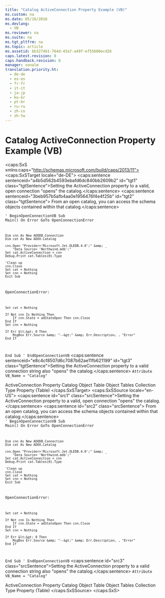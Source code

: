 ```yaml
---
title: "Catalog ActiveConnection Property Example (VB)"
ms.custom: na
ms.date: 05/16/2016
ms.devlang: 
  - VB
ms.reviewer: na
ms.suite: na
ms.tgt_pltfrm: na
ms.topic: article
ms.assetid: bb3274b1-764d-43a7-a49f-ef55680ecd26
caps.latest.revision: 8
caps.handback.revision: 8
manager: sonalm
translation.priority.ht: 
  - de-de
  - es-es
  - fr-fr
  - it-it
  - ja-jp
  - ko-kr
  - pt-br
  - ru-ru
  - zh-cn
  - zh-tw
---
```

# Catalog ActiveConnection Property Example (VB)
<?xml version="1.0" encoding="utf-8"?>
<caps:SxS xmlns:caps="http://schemas.microsoft.com/build/caps/2013/11">
  <caps:SxSTarget locale="de-DE">
    <developerReferenceWithoutSyntaxDocument xsi:schemaLocation="http://ddue.schemas.microsoft.com/authoring/2003/5 http://dduestorage.blob.core.windows.net/ddueschema/developer.xsd" xmlns="http://ddue.schemas.microsoft.com/authoring/2003/5" xmlns:xlink="http://www.w3.org/1999/xlink" xmlns:xsi="http://www.w3.org/2001/XMLSchema-instance">
      <introduction>
        <para>
          <caps:sentence sentenceid="a4b5d562b4593ebafd6dc840bb2609b2" id="tgt1" class="tgtSentence">Setting the <legacyLink xlink:href="25fff69b-7556-4a28-b6f5-600a4bb0f607">ActiveConnection</legacyLink> property to a valid, open connection "opens" the catalog.</caps:sentence>
          <caps:sentence sentenceid="3beb957b5afb4aa0e1956476f4e4f25b" id="tgt2" class="tgtSentence"> From an open catalog, you can access the schema objects contained within that catalog.</caps:sentence>
        </para>
      </introduction>
      <section>
        <content>
          <code>' BeginOpenConnectionVB
Sub Main()
    On Error GoTo OpenConnectionError
    
    Dim cnn As New ADODB.Connection
    Dim cat As New ADOX.Catalog
    
    cnn.Open "Provider='Microsoft.Jet.OLEDB.4.0';" &amp; _
        "Data Source= 'Northwind.mdb';"
    Set cat.ActiveConnection = cnn
    Debug.Print cat.Tables(0).Type
    
    'Clean up
    cnn.Close
    Set cat = Nothing
    Set cnn = Nothing
    Exit Sub
    
OpenConnectionError:
    
    Set cat = Nothing

    If Not cnn Is Nothing Then
        If cnn.State = adStateOpen Then cnn.Close
    End If
    Set cnn = Nothing

    If Err &lt;&gt; 0 Then
        MsgBox Err.Source &amp; "--&gt;" &amp; Err.Description, , "Error"
    End If
End Sub
' EndOpenConnectionVB</code>
          <para>
            <caps:sentence sentenceid="e8c4cf8507d6c7087b62ae11fb621199" id="tgt3" class="tgtSentence">Setting the <legacyBold>ActiveConnection</legacyBold> property to a valid connection string also "opens" the catalog.</caps:sentence>
          </para>
          <code>Attribute VB_Name = "Catalog"</code>
        </content>
      </section>
      <relatedTopics>
        <link xlink:href="25fff69b-7556-4a28-b6f5-600a4bb0f607">ActiveConnection Property</link>
        <link xlink:href="bb651639-a488-4e38-b6de-0ed99fa4dd92">Catalog Object</link>
        <link xlink:href="a6d74000-0828-49ba-850a-63da865f8802">Table Object</link>
        <link xlink:href="38d750e7-f3fb-426e-b4b4-55eea4f1a654">Tables Collection</link>
        <link xlink:href="7b6e14bb-fb69-4d74-aaca-f5d380f4d887">Type Property (Table)</link>
      </relatedTopics>
    </developerReferenceWithoutSyntaxDocument>
  </caps:SxSTarget>
  <caps:SxSSource locale="en-US">
    <developerReferenceWithoutSyntaxDocument xsi:schemaLocation="http://ddue.schemas.microsoft.com/authoring/2003/5 http://dduestorage.blob.core.windows.net/ddueschema/developer.xsd" xmlns="http://ddue.schemas.microsoft.com/authoring/2003/5" xmlns:xlink="http://www.w3.org/1999/xlink" xmlns:xsi="http://www.w3.org/2001/XMLSchema-instance">
      <introduction>
        <para>
          <caps:sentence id="src1" class="srcSentence">Setting the <legacyLink xlink:href="25fff69b-7556-4a28-b6f5-600a4bb0f607">ActiveConnection</legacyLink> property to a valid, open connection "opens" the catalog.</caps:sentence>
          <caps:sentence id="src2" class="srcSentence"> From an open catalog, you can access the schema objects contained within that catalog.</caps:sentence>
        </para>
      </introduction>
      <section>
        <content>
          <code>' BeginOpenConnectionVB
Sub Main()
    On Error GoTo OpenConnectionError
    
    Dim cnn As New ADODB.Connection
    Dim cat As New ADOX.Catalog
    
    cnn.Open "Provider='Microsoft.Jet.OLEDB.4.0';" &amp; _
        "Data Source= 'Northwind.mdb';"
    Set cat.ActiveConnection = cnn
    Debug.Print cat.Tables(0).Type
    
    'Clean up
    cnn.Close
    Set cat = Nothing
    Set cnn = Nothing
    Exit Sub
    
OpenConnectionError:
    
    Set cat = Nothing

    If Not cnn Is Nothing Then
        If cnn.State = adStateOpen Then cnn.Close
    End If
    Set cnn = Nothing

    If Err &lt;&gt; 0 Then
        MsgBox Err.Source &amp; "--&gt;" &amp; Err.Description, , "Error"
    End If
End Sub
' EndOpenConnectionVB</code>
          <para>
            <caps:sentence id="src3" class="srcSentence">Setting the <legacyBold>ActiveConnection</legacyBold> property to a valid connection string also "opens" the catalog.</caps:sentence>
          </para>
          <code>Attribute VB_Name = "Catalog"</code>
        </content>
      </section>
      <relatedTopics>
        <link xlink:href="25fff69b-7556-4a28-b6f5-600a4bb0f607">ActiveConnection Property</link>
        <link xlink:href="bb651639-a488-4e38-b6de-0ed99fa4dd92">Catalog Object</link>
        <link xlink:href="a6d74000-0828-49ba-850a-63da865f8802">Table Object</link>
        <link xlink:href="38d750e7-f3fb-426e-b4b4-55eea4f1a654">Tables Collection</link>
        <link xlink:href="7b6e14bb-fb69-4d74-aaca-f5d380f4d887">Type Property (Table)</link>
      </relatedTopics>
    </developerReferenceWithoutSyntaxDocument>
  </caps:SxSSource>
</caps:SxS>